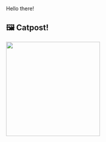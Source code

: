 Hello there!



## 🖼️ Catpost!

<sub>
    <img src="https://cdn2.thecatapi.com/images/9qs.jpg" height="256">
</sub>

